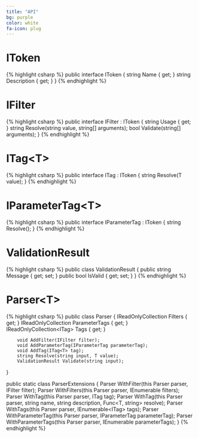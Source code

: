 ```yaml
---
title: "API"
bg: purple
color: white
fa-icon: plug
---
```


# IToken

{% highlight csharp %}
public interface IToken
{
    string Name { get; }
    string Description { get; }
}
{% endhighlight %}

# IFilter

{% highlight csharp %}
public interface IFilter : IToken
{
    string Usage { get; }
    string Resolve(string value, string[] arguments);
    bool Validate(string[] arguments);
}
{% endhighlight %}

# ITag\<T>

{% highlight csharp %}
public interface ITag<in T> : IToken
{
    string Resolve(T value);
}
{% endhighlight %}

# IParameterTag\<T>

{% highlight csharp %}
public interface IParameterTag : IToken
{
    string Resolve();
}
{% endhighlight %}

# ValidationResult

{% highlight csharp %}
public class ValidationResult
{
    public string Message { get; set; }
    public bool IsValid { get; set; }
}
{% endhighlight %}

# Parser\<T>

{% highlight csharp %}
public class Parser<T>
{
        IReadOnlyCollection<IFilter> Filters { get; }
        IReadOnlyCollection<IParameterTag> ParameterTags { get; }
        IReadOnlyCollection<ITag<T>> Tags { get; }

        void AddFilter(IFilter filter);
        void AddParameterTag(IParameterTag parameterTag);
        void AddTag(ITag<T> tag);
        string Resolve(string input, T value);
        ValidationResult Validate(string input);
}

public static class ParserExtensions
{
    Parser<T> WithFilter<T>(this Parser<T> parser, IFilter filter);
    Parser<T> WithFilters<T>(this Parser<T> parser, IEnumerable<IFilter> filters);
    Parser<T> WithTag<T>(this Parser<T> parser, ITag<T> tag);
    Parser<T> WithTag<T>(this Parser<T> parser, string name, string description, Func<T, string> resolve);
    Parser<T> WithTags<T>(this Parser<T> parser, IEnumerable<ITag<T>> tags);
    Parser<T> WithParameterTag<T>(this Parser<T> parser, IParameterTag parameterTag);
    Parser<T> WithParameterTags<T>(this Parser<T> parser, IEnumerable<IParameterTag> parameterTags);
}
{% endhighlight %}
